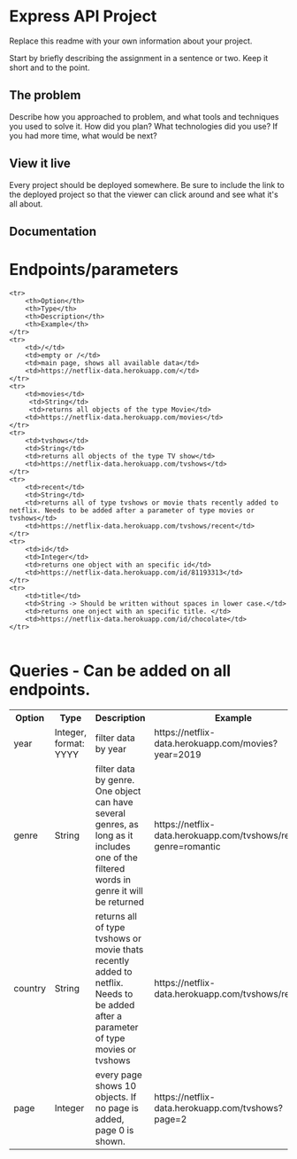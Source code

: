# Express API Project

Replace this readme with your own information about your project.

Start by briefly describing the assignment in a sentence or two. Keep it short and to the point.

## The problem

Describe how you approached to problem, and what tools and techniques you used to solve it. How did you plan? What
technologies did you use? If you had more time, what would be next?

## View it live

Every project should be deployed somewhere. Be sure to include the link to the deployed project so that the viewer can
click around and see what it's all about.

## Documentation

# Endpoints/parameters
<table style="width:100%">
   
    <tr>
        <th>Option</th>
        <th>Type</th>
        <th>Description</th>
        <th>Example</th>
    </tr>
    <tr>
        <td>/</td>
        <td>empty or /</td>
        <td>main page, shows all available data</td>
        <td>https://netflix-data.herokuapp.com/</td>
    </tr>
    <tr>
        <td>movies</td>
         <td>String</td>        
         <td>returns all objects of the type Movie</td>
        <td>https://netflix-data.herokuapp.com/movies</td>
    </tr>
    <tr>
        <td>tvshows</td>
        <td>String</td> 
        <td>returns all objects of the type TV show</td>
        <td>https://netflix-data.herokuapp.com/tvshows</td>
    </tr>
    <tr>
        <td>recent</td>
        <td>String</td> 
        <td>returns all of type tvshows or movie thats recently added to netflix. Needs to be added after a parameter of type movies or tvshows</td>
        <td>https://netflix-data.herokuapp.com/tvshows/recent</td>
    </tr>
    <tr>
        <td>id</td>
        <td>Integer</td> 
        <td>returns one object with an specific id</td>
        <td>https://netflix-data.herokuapp.com/id/81193313</td>
    </tr>
    <tr>
        <td>title</td>
        <td>String -> Should be written without spaces in lower case.</td> 
        <td>returns one onject with an specific title. </td>
        <td>https://netflix-data.herokuapp.com/id/chocolate</td>
    </tr>
</table>

# Queries - Can be added on all endpoints.
<table style="width:100%">
    <tr>
        <th>Option</th>
        <th>Type</th>
        <th>Description</th>
        <th>Example</th>
    </tr>
    <tr>
        <td>year</td>
        <td>Integer, format: YYYY</td>
        <td>filter data by year</td>
        <td>https://netflix-data.herokuapp.com/movies?year=2019</td>
    </tr>
    <tr>
        <td>genre</td>
        <td>String</td>
        <td>filter data by genre. One object can have several genres, as long as it includes one of the filtered words in genre it will be returned</td>
        <td>https://netflix-data.herokuapp.com/tvshows/recent?genre=romantic</td>
    </tr>
      <tr>
        <td>country</td>
        <td>String</td>
        <td>returns all of type tvshows or movie thats recently added to netflix. Needs to be added after a parameter of type movies or tvshows</td>
        <td>https://netflix-data.herokuapp.com/tvshows/recent</td>
    </tr>
    <tr>
        <td>page</td>
        <td>Integer</td>
        <td>every page shows 10 objects. If no page is added, page 0 is shown.</td>
        <td>https://netflix-data.herokuapp.com/tvshows?page=2</td>
    </tr>
</table>